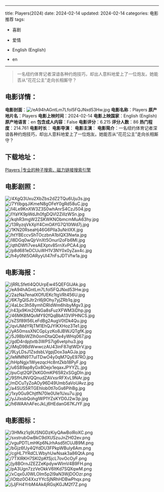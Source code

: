 
---
title: Players(2024)
date: 2024-02-14
updated: 2024-02-14
categories: 电影推荐
tags:
- 喜剧
- 爱情

- English (English)
- en
---


> 一名纽约体育记者深谙各种约炮技巧，却出人意料地爱上了一位炮友。她能否从“花花公主”走向长相厮守？

## **电影详情**：

**电影封面**：<img src="https://image.tmdb.org/t/p/w200/eA94hAGntLm7Lfol5FQJNxd53Hw.jpg" alt="/eA94hAGntLm7Lfol5FQJNxd53Hw.jpg" title="/eA94hAGntLm7Lfol5FQJNxd53Hw.jpg">
**电影名称**：Players
**原产地片名**：Players
**电影上映时间**：2024-02-14
**电影上映国家**：English (English)
**原产地语言**：en
**包含成人内容**：False
**电影评分**：6.215
**评分人数**：86
**热门程度**：214.761
**电影时长**：
**电影导演**：
**电影主演**：
**电影简介**：一名纽约体育记者深谙各种约炮技巧，却出人意料地爱上了一位炮友。她能否从“花花公主”走向长相厮守？

## **下载地址**：
[Players |专业的种子搜索、磁力链接搜索引擎](https://movie.amd794.com:2083/?search=Players&ordering=&mode=match_phrase&page_size=10&page=1)
 

## **电影剧照**：
<img src="https://image.tmdb.org/t/p/original/4XgQ3Uxu2XbZbs2dZ2TQu6Uju3s.jpg" alt="/4XgQ3Uxu2XbZbs2dZ2TQu6Uju3s.jpg" title="/4XgQ3Uxu2XbZbs2dZ2TQu6Uju3s.jpg"><img src="https://image.tmdb.org/t/p/original/7YtlbgqJiKmeN8gOFeY0gRd58uC.jpg" alt="/7YtlbgqJiKmeN8gOFeY0gRd58uC.jpg" title="/7YtlbgqJiKmeN8gOFeY0gRd58uC.jpg"><img src="https://image.tmdb.org/t/p/original/l4Le9KnXW3Z3S0whAnrS4CzJ504.jpg" alt="/l4Le9KnXW3Z3S0whAnrS4CzJ504.jpg" title="/l4Le9KnXW3Z3S0whAnrS4CzJ504.jpg"><img src="https://image.tmdb.org/t/p/original/lYaYK9pWdJh0fgDQVl2ZilIzWSn.jpg" alt="/lYaYK9pWdJh0fgDQVl2ZilIzWSn.jpg" title="/lYaYK9pWdJh0fgDQVl2ZilIzWSn.jpg"><img src="https://image.tmdb.org/t/p/original/kqhR3mgW2ZSKWKNObmcmMuA63hy.jpg" alt="/kqhR3mgW2ZSKWKNObmcmMuA63hy.jpg" title="/kqhR3mgW2ZSKWKNObmcmMuA63hy.jpg"><img src="https://image.tmdb.org/t/p/original/13RyzqVkXpY4CmOAYG7Q10lWd7j.jpg" alt="/13RyzqVkXpY4CmOAYG7Q10lWd7j.jpg" title="/13RyzqVkXpY4CmOAYG7Q10lWd7j.jpg"><img src="https://image.tmdb.org/t/p/original/1KN20RseaHj46G6PIla3uNriIXX.jpg" alt="/1KN20RseaHj46G6PIla3uNriIXX.jpg" title="/1KN20RseaHj46G6PIla3uNriIXX.jpg"><img src="https://image.tmdb.org/t/p/original/htYBEccvShTOczbnA1bIQX3Nwta.jpg" alt="/htYBEccvShTOczbnA1bIQX3Nwta.jpg" title="/htYBEccvShTOczbnA1bIQX3Nwta.jpg"><img src="https://image.tmdb.org/t/p/original/l8DGq0wQjrVnXt5Onurl2oFb6MI.jpg" alt="/l8DGq0wQjrVnXt5Onurl2oFb6MI.jpg" title="/l8DGq0wQjrVnXt5Onurl2oFb6MI.jpg"><img src="https://image.tmdb.org/t/p/original/qthDWfi7vesAEXptv85rnXvPCA4.jpg" alt="/qthDWfi7vesAEXptv85rnXvPCA4.jpg" title="/qthDWfi7vesAEXptv85rnXvPCA4.jpg"><img src="https://image.tmdb.org/t/p/original/p8d681eDCUuWH1V3NY0x0yZax4c.jpg" alt="/p8d681eDCUuWH1V3NY0x0yZax4c.jpg" title="/p8d681eDCUuWH1V3NY0x0yZax4c.jpg"><img src="https://image.tmdb.org/t/p/original/h4y0Nt5OARyyUI47nFsJDTVfw1a.jpg" alt="/h4y0Nt5OARyyUI47nFsJDTVfw1a.jpg" title="/h4y0Nt5OARyyUI47nFsJDTVfw1a.jpg">

## **电影海报**：
<img src="https://image.tmdb.org/t/p/original/jRRLSfetI4QOUrpEw45QEFGIJAk.jpg" alt="/jRRLSfetI4QOUrpEw45QEFGIJAk.jpg" title="/jRRLSfetI4QOUrpEw45QEFGIJAk.jpg"><img src="https://image.tmdb.org/t/p/original/eA94hAGntLm7Lfol5FQJNxd53Hw.jpg" alt="/eA94hAGntLm7Lfol5FQJNxd53Hw.jpg" title="/eA94hAGntLm7Lfol5FQJNxd53Hw.jpg"><img src="https://image.tmdb.org/t/p/original/2azNa7enaIXOfUEKc1tgVRt456U.jpg" alt="/2azNa7enaIXOfUEKc1tgVRt456U.jpg" title="/2azNa7enaIXOfUEKc1tgVRt456U.jpg"><img src="https://image.tmdb.org/t/p/original/6K7gQlSJtr2rI6j9Ohy7yjZRb1q.jpg" alt="/6K7gQlSJtr2rI6j9Ohy7yjZRb1q.jpg" title="/6K7gQlSJtr2rI6j9Ohy7yjZRb1q.jpg"><img src="https://image.tmdb.org/t/p/original/4aLbc3h58ymhDRldWm6hibyMgv3.jpg" alt="/4aLbc3h58ymhDRldWm6hibyMgv3.jpg" title="/4aLbc3h58ymhDRldWm6hibyMgv3.jpg"><img src="https://image.tmdb.org/t/p/original/r43jx9Km2ONGa8sFuzXFWM3iDhp.jpg" alt="/r43jx9Km2ONGa8sFuzXFWM3iDhp.jpg" title="/r43jx9Km2ONGa8sFuzXFWM3iDhp.jpg"><img src="https://image.tmdb.org/t/p/original/46MKBMQoMY92fQqBbA13VIPHNCS.jpg" alt="/46MKBMQoMY92fQqBbA13VIPHNCS.jpg" title="/46MKBMQoMY92fQqBbA13VIPHNCS.jpg"><img src="https://image.tmdb.org/t/p/original/sZSf89I56LeFdBg2AugV0tDk4Qu.jpg" alt="/sZSf89I56LeFdBg2AugV0tDk4Qu.jpg" title="/sZSf89I56LeFdBg2AugV0tDk4Qu.jpg"><img src="https://image.tmdb.org/t/p/original/qvlJMdYRjTM1EhQJYlKXHoz3Te1.jpg" alt="/qvlJMdYRjTM1EhQJYlKXHoz3Te1.jpg" title="/qvlJMdYRjTM1EhQJYlKXHoz3Te1.jpg"><img src="https://image.tmdb.org/t/p/original/yA50mssXNCGpLyzKo8JBWJQTgfK.jpg" alt="/yA50mssXNCGpLyzKo8JBWJQTgfK.jpg" title="/yA50mssXNCGpLyzKo8JBWJQTgfK.jpg"><img src="https://image.tmdb.org/t/p/original/5J9BbiWZIh0omDtaQDe4yWHq067.jpg" alt="/5J9BbiWZIh0omDtaQDe4yWHq067.jpg" title="/5J9BbiWZIh0omDtaQDe4yWHq067.jpg"><img src="https://image.tmdb.org/t/p/original/gdD4rdpjtxtb3WPS7ig6vetphu3.jpg" alt="/gdD4rdpjtxtb3WPS7ig6vetphu3.jpg" title="/gdD4rdpjtxtb3WPS7ig6vetphu3.jpg"><img src="https://image.tmdb.org/t/p/original/iMqD9BdWwwczAU43inF87qtWDrV.jpg" alt="/iMqD9BdWwwczAU43inF87qtWDrV.jpg" title="/iMqD9BdWwwczAU43inF87qtWDrV.jpg"><img src="https://image.tmdb.org/t/p/original/9LyLDsJ1ZsdsbLVgpjDox3aAGJa.jpg" alt="/9LyLDsJ1ZsdsbLVgpjDox3aAGJa.jpg" title="/9LyLDsJ1ZsdsbLVgpjDox3aAGJa.jpg"><img src="https://image.tmdb.org/t/p/original/leMMN9T7uITDwO4y0qM7QyE97RO.jpg" alt="/leMMN9T7uITDwO4y0qM7QyE97RO.jpg" title="/leMMN9T7uITDwO4y0qM7QyE97RO.jpg"><img src="https://image.tmdb.org/t/p/original/hHpNgjx1WyezqcHc8ntZkb18PyF.jpg" alt="/hHpNgjx1WyezqcHc8ntZkb18PyF.jpg" title="/hHpNgjx1WyezqcHc8ntZkb18PyF.jpg"><img src="https://image.tmdb.org/t/p/original/u6S89ap8yGx8Oejx1eqaxJPYYZL.jpg" alt="/u6S89ap8yGx8Oejx1eqaxJPYYZL.jpg" title="/u6S89ap8yGx8Oejx1eqaxJPYYZL.jpg"><img src="https://image.tmdb.org/t/p/original/puCqt2QPZkKG0mKP65R2xSGgDIn.jpg" alt="/puCqt2QPZkKG0mKP65R2xSGgDIn.jpg" title="/puCqt2QPZkKG0mKP65R2xSGgDIn.jpg"><img src="https://image.tmdb.org/t/p/original/9SfHJNVQQnudZAVxsrRFXvL9NAr.jpg" alt="/9SfHJNVQQnudZAVxsrRFXvL9NAr.jpg" title="/9SfHJNVQQnudZAVxsrRFXvL9NAr.jpg"><img src="https://image.tmdb.org/t/p/original/mDCuTyZoAOy96D49Umb5aVoUAvz.jpg" alt="/mDCuTyZoAOy96D49Umb5aVoUAvz.jpg" title="/mDCuTyZoAOy96D49Umb5aVoUAvz.jpg"><img src="https://image.tmdb.org/t/p/original/a4SUS5RTGEhIob0tl7oGs6PihBg.jpg" alt="/a4SUS5RTGEhIob0tl7oGs6PihBg.jpg" title="/a4SUS5RTGEhIob0tl7oGs6PihBg.jpg"><img src="https://image.tmdb.org/t/p/original/1xy0Gu9ChjtfN70le0Ule1Uxu7u.jpg" alt="/1xy0Gu9ChjtfN70le0Ule1Uxu7u.jpg" title="/1xy0Gu9ChjtfN70le0Ule1Uxu7u.jpg"><img src="https://image.tmdb.org/t/p/original/yJJlxsbQohglWP1YZsKYD0J2w3p.jpg" alt="/yJJlxsbQohglWP1YZsKYD0J2w3p.jpg" title="/yJJlxsbQohglWP1YZsKYD0J2w3p.jpg"><img src="https://image.tmdb.org/t/p/original/h6WAAhAFecJkLj6HEdanG67KJYF.jpg" alt="/h6WAAhAFecJkLj6HEdanG67KJYF.jpg" title="/h6WAAhAFecJkLj6HEdanG67KJYF.jpg">

## **电影图标**：
<img src="https://image.tmdb.org/t/p/original/3HMkz1q9USNGDzKiyQAwBolRoXC.png" alt="/3HMkz1q9USNGDzKiyQAwBolRoXC.png" title="/3HMkz1q9USNGDzKiyQAwBolRoXC.png"><img src="https://image.tmdb.org/t/p/original/sxstrubGwBkC9dXUSzuJnZH02ev.png" alt="/sxstrubGwBkC9dXUSzuJnZH02ev.png" title="/sxstrubGwBkC9dXUSzuJnZH02ev.png"><img src="https://image.tmdb.org/t/p/original/vguPDTLmHKp6NJrhAsd5tCUJB9M.png" alt="/vguPDTLmHKp6NJrhAsd5tCUJB9M.png" title="/vguPDTLmHKp6NJrhAsd5tCUJB9M.png"><img src="https://image.tmdb.org/t/p/original/bGjz6fJy4QYdDU3FPkpWBuIy6Am.png" alt="/bGjz6fJy4QYdDU3FPkpWBuIy6Am.png" title="/bGjz6fJy4QYdDU3FPkpWBuIy6Am.png"><img src="https://image.tmdb.org/t/p/original/cgHL7YRdCLWbyhUwNsak3a86QtA.png" alt="/cgHL7YRdCLWbyhUwNsak3a86QtA.png" title="/cgHL7YRdCLWbyhUwNsak3a86QtA.png"><img src="https://image.tmdb.org/t/p/original/7TXIRKH7SKl2pKfSjcL7ovOcOyF.png" alt="/7TXIRKH7SKl2pKfSjcL7ovOcOyF.png" title="/7TXIRKH7SKl2pKfSjcL7ovOcOyF.png"><img src="https://image.tmdb.org/t/p/original/jy8BOrnJZEZZeKpdywWImV4B9FH.png" alt="/jy8BOrnJZEZZeKpdywWImV4B9FH.png" title="/jy8BOrnJZEZZeKpdywWImV4B9FH.png"><img src="https://image.tmdb.org/t/p/original/pA3Ugn7zzVeOkkV6ItKd7SQXqwM.png" alt="/pA3Ugn7zzVeOkkV6ItKd7SQXqwM.png" title="/pA3Ugn7zzVeOkkV6ItKd7SQXqwM.png"><img src="https://image.tmdb.org/t/p/original/xCqx0J0WLOIm5p2l9aN3WjDOOzr.png" alt="/xCqx0J0WLOIm5p2l9aN3WjDOOzr.png" title="/xCqx0J0WLOIm5p2l9aN3WjDOOzr.png"><img src="https://image.tmdb.org/t/p/original/iOtbz0O4XxzYYcSjNRhHDBwPhqx.png" alt="/iOtbz0O4XxzYYcSjNRhHDBwPhqx.png" title="/iOtbz0O4XxzYYcSjNRhHDBwPhqx.png"><img src="https://image.tmdb.org/t/p/original/jJjFH4YrbM4Ak4jRGsjKGJM2f7Z.png" alt="/jJjFH4YrbM4Ak4jRGsjKGJM2f7Z.png" title="/jJjFH4YrbM4Ak4jRGsjKGJM2f7Z.png">
